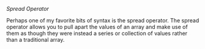 *Spread Operator*


Perhaps one of my favorite bits of syntax is the spread operator. The spread operator allows you to pull apart the values of an array and make use of them as though they were instead a series or collection of values rather than a traditional array.
